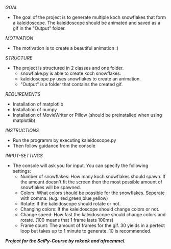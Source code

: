 *GOAL*
- The goal of the project is to generate multiple koch snowflakes that form a kaleidoscope. The kaleidoscope should be animated and saved as a gif in the "Output" folder.

*MOTIVATION*
- The motivation is to create a beautiful animation :)

*STRUCTURE*
- The project is structured in 2 classes and one folder.
  - snowflake.py is able to create koch snowflakes.
  - kaleidoscope.py uses snowflakes to create an animation.
  - "Output" is a folder that contains the created gif.

*REQUIREMENTS*
- Installation of matplotlib
- Installation of numpy
- Installation of MovieWriter or Pillow (should be preinstalled when using matplotlib)

*INSTRUCTIONS*
- Run the programm by executing kaleidoscope.py
- Then follow guidance from the console

*INPUT-SETTINGS*
- The console will ask you for input. You can specify the following settings:
  - Number of snowflakes: How many koch snowflakes should spawn. If the amount doesn't fit the screen then the most possible amount of snowflakes will be spawned.
  - Colors: What colors should be possible for the snowflakes. Seperate with comma. (e.g.: red,green,blue,yellow)
  - Rotate: If the kaleidoscope should rotate or not.
  - Changing colors: If the kaleidoscope should change colors or not.
  - Change speed: How fast the kaleidoscope should change colors and rotate. (100 means that 1 frame lasts 100ms)
  - Frame count: The amount of frames for the gif. 30 yields in a perfect loop but takes up to 1 minute to generate. 10 is recommended.

***Project for the SciPy-Course by rokock and afroemmel.***